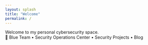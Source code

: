 ```yaml
---
layout: splash
title: "Welcome"
permalink: /
---
```


Welcome to my personal cybersecurity space.  
🔐 Blue Team • Security Operations Center • Security Projects • Blog
